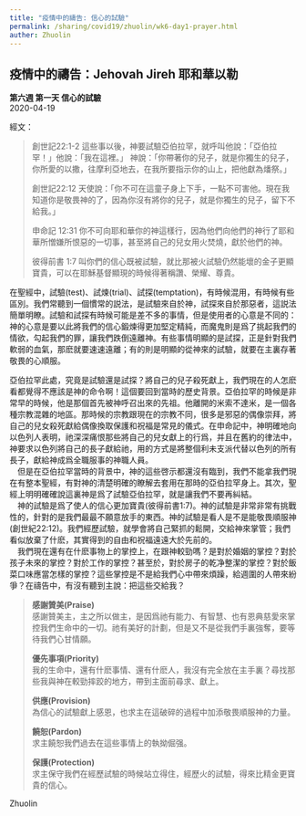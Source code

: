 ```yaml
---
title: "疫情中的禱告: 信心的試驗"
permalink: /sharing/covid19/zhuolin/wk6-day1-prayer.html
auther: Zhuolin
---
```

## 疫情中的禱告：Jehovah Jireh 耶和華以勒

**第六週 第一天 信心的試驗**  
2020-04-19

經文：  
> 創世記22:1-2 這些事以後，神要試驗亞伯拉罕，就呼叫他說：「亞伯拉罕！」他說：「我在這裡。」 神說：「你帶著你的兒子，就是你獨生的兒子，你所愛的以撒，往摩利亞地去，在我所要指示你的山上，把他獻為燔祭。」  
> 
> 創世記22:12 天使說：「你不可在這童子身上下手，一點不可害他。現在我知道你是敬畏神的了，因為你沒有將你的兒子，就是你獨生的兒子，留下不給我。」  
> 
> 申命記 12:31 你不可向耶和華你的神這樣行，因為他們向他們的神行了耶和華所憎嫌所恨惡的一切事，甚至將自己的兒女用火焚燒，獻於他們的神。  
>
> 彼得前書 1:7 叫你們的信心既被試驗，就比那被火試驗仍然能壞的金子更顯寶貴，可以在耶穌基督顯現的時候得著稱讚、榮耀、尊貴。  

在聖經中，試驗(test)、試煉(trial)、試探(temptation)，有時候混用，有時候有些區別。我們常聽到一個慣常的説法，是試驗來自於神，試探來自於那惡者，這説法簡單明瞭。試驗和試探有時候可能是差不多的事情，但是使用者的心意是不同的：神的心意是要以此將我們的信心鍛煉得更加堅定精純，而魔鬼則是爲了挑起我們的情欲，勾起我們的罪，讓我們跌倒遠離神。有些事情明顯的是試探，正是針對我們軟弱的血氣，那麽就要速速遠離；有的則是明顯的從神來的試驗，就要在主裏存著敬畏的心順服。  

亞伯拉罕此處，究竟是試驗還是試探？將自己的兒子殺死獻上，我們現在的人怎麽看都覺得不應該是神的命令啊！這個要回到當時的歷史背景。亞伯拉罕的時候是非常早的時候，他是那個首先被神呼召出來的先祖。他離開的米索不達米，是一個各種宗教混雜的地區。那時候的宗教跟現在的宗教不同，很多是邪惡的偶像崇拜，將自己的兒女殺死獻給偶像換取保護和祝福是常見的儀式。在申命記中，神明確地向以色列人表明，祂深深痛恨那些將自己的兒女獻上的行爲，并且在舊約的律法中，神要求以色列將自己的長子獻給祂，用的方式是將整個利未支派代替以色列的所有長子，獻給神成爲全職服事的神職人員。  
　但是在亞伯拉罕當時的背景中，神的這些啓示都還沒有臨到，我們不能拿我們現在有整本聖經，有對神的清楚明確的瞭解去套用在那時的亞伯拉罕身上。其次，聖經上明明確確說這裏神是爲了試驗亞伯拉罕，就是讓我們不要再糾結。  
　神的試驗是爲了使人的信心更加寶貴(彼得前書1:7)。神的試驗是非常非常有挑戰性的，針對的是我們最最不願意放手的東西。神的試驗是看人是不是能敬畏順服神(創世紀22:12)。我們經歷試驗，就學會將自己緊抓的鬆開，交給神來掌管；我們看似放棄了什麽，其實得到的自由和祝福遠遠大於先前的。  
　我們現在還有在什麽事物上的掌控上，在跟神較勁嗎？是對於婚姻的掌控？對於孩子未來的掌控？對於工作的掌控？甚至於，對於房子的乾净整潔的掌控？對於飯菜口味應當怎樣的掌控？這些掌控是不是給我們心中帶來煩躁，給週圍的人帶來紛爭？在禱告中，有沒有聽到主說：把這些交給我？  

> **感謝贊美(Praise)**  
> 感謝贊美主，主之所以做主，是因爲祂有能力、有智慧、也有恩典慈愛來掌控我們生命中的一切。祂有美好的計劃，但是又不是從我們手裏強奪，要等待我們心甘情願。  
>
> **優先事項(Priority)**  
> 我的生命中，還有什麽事情、還有什麽人，我沒有完全放在主手裏？尋找那些我與神在較勁摔跤的地方，帶到主面前尋求、獻上。  
>
> **供應(Provision)**  
> 為信心的試驗獻上感恩，也求主在這破碎的過程中加添敬畏順服神的力量。  
>
> **饒恕(Pardon)**  
> 求主饒恕我們過去在這些事情上的執拗倔强。  
>
> **保護(Protection)**  
> 求主保守我們在經歷試驗的時候站立得住，經歷火的試驗，得來比精金更寶貴的信心。  

Zhuolin  
